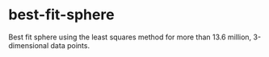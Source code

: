 # best-fit-sphere
Best fit sphere using the least squares method for more than 13.6 million, 3-dimensional data points.
